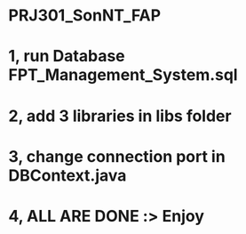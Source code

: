 # PRJ301_SonNT_FAP
# 1, run Database FPT_Management_System.sql
# 2, add 3 libraries in libs folder
# 3, change connection port in DBContext.java
# 4, ALL ARE DONE :> Enjoy

